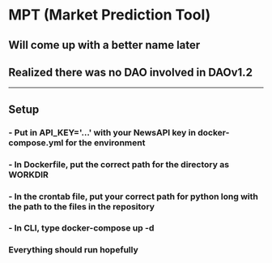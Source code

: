 # MPT (Market Prediction Tool)

## Will come up with a better name later
## Realized there was no DAO involved in DAOv1.2

-----------------------------------

## Setup
### - Put in API_KEY='...' with your NewsAPI key in docker-compose.yml for the environment
### - In Dockerfile, put the correct path for the directory as WORKDIR
### - In the crontab file, put your correct path for python long with the path to the files in the repository
### - In CLI, type docker-compose up -d
### Everything should run hopefully
